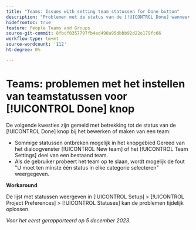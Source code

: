```yaml
---
title: "Teams: Issues with setting team statussen for Done button"
description: "Problemen met de status van de [!UICONTROL Done] wanneer u een team bewerkt of maakt. Er is een oplossing beschikbaar."
hidefromtoc: true
feature: People Teams and Groups
source-git-commit: 8fbcf0357797fb4ed490a95dbbb92d22e179fc66
workflow-type: tm+mt
source-wordcount: '112'
ht-degree: 0%

---
```



# Teams: problemen met het instellen van teamstatussen voor [!UICONTROL Done] knop

<!--

>[!NOTE]
>
>This issue was fixed on January 18, 2024.

-->

De volgende kwesties zijn gemeld met betrekking tot de status van de [!UICONTROL Done] knop bij het bewerken of maken van een team:

* Sommige statussen ontbreken mogelijk in het knopgebied Gereed van het dialoogvenster [!UICONTROL New team] of het [!UICONTROL Team Settings] deel van een bestaand team.
* Als de gebruiker probeert het team op te slaan, wordt mogelijk de fout &quot;U moet ten minste één status in elke categorie selecteren&quot; weergegeven.

**Workaround**

De lijst met statussen weergeven in [!UICONTROL Setup] > [!UICONTROL Project Preferences] > [!UICONTROL Statuses] kan de problemen tijdelijk oplossen.

_Voor het eerst gerapporteerd op 5 december 2023._
